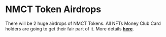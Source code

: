 # NMCT Token Airdrops

There will be 2 huge airdrops of NMCT Tokens. All NFTs Money Club Card holders are going to get their fair part of it. More details [**here**](nmct-token-airdrops.md).

